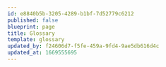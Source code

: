 ```yaml
---
id: e8840b5b-3205-4289-b1bf-7d52779c6212
published: false
blueprint: page
title: Glossary
template: glossary
updated_by: f24606d7-f5fe-459a-9fd4-9ae5db616d4c
updated_at: 1669555695
---
```

